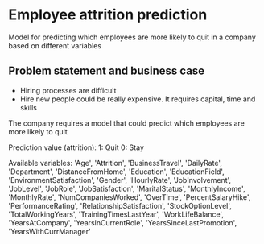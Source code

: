 # Employee attrition prediction
Model for predicting which employees are more likely to quit in a company based on different variables

## Problem statement and business case

- Hiring processes are difficult
- Hire new people could be really expensive. It requires capital, time and skills

The company requires a model that could predict which employees are more likely to quit

Prediction value (attrition):
1: Quit
0: Stay


Available variables:
'Age', 'Attrition', 'BusinessTravel', 'DailyRate', 'Department',
'DistanceFromHome', 'Education', 'EducationField',
'EnvironmentSatisfaction', 'Gender', 'HourlyRate', 'JobInvolvement',
'JobLevel', 'JobRole', 'JobSatisfaction', 'MaritalStatus',
'MonthlyIncome', 'MonthlyRate', 'NumCompaniesWorked', 'OverTime',
'PercentSalaryHike', 'PerformanceRating', 'RelationshipSatisfaction',
'StockOptionLevel', 'TotalWorkingYears', 'TrainingTimesLastYear',
'WorkLifeBalance', 'YearsAtCompany', 'YearsInCurrentRole',
'YearsSinceLastPromotion', 'YearsWithCurrManager'
